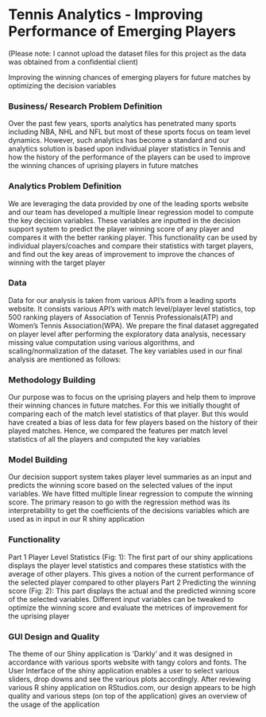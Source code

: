 # Tennis Analytics - Improving Performance of Emerging Players
(Please note: I cannot upload the dataset files for this project as the data was obtained from a confidential client)

Improving the winning chances of emerging players for future matches by optimizing the decision variables

### Business/ Research Problem Definition
Over the past few years, sports analytics has penetrated many sports including NBA, NHL and NFL but most of these sports focus on team level dynamics. However, such analytics has become a standard and our analytics solution is based upon individual player statistics in Tennis and how the history of the performance of the players can be used to improve the winning chances of uprising players in future matches

### Analytics Problem Definition
We are leveraging the data provided by one of the leading sports website and our team has developed a multiple linear regression model to compute the key decision variables. These variables are inputted in the decision support system to predict the player winning score of any player and compares it with the better ranking player. This functionality can be used by individual players/coaches and compare their statistics with target players, and find out the key areas of improvement to improve the chances of winning with the target player

### Data
Data for our analysis is taken from various API’s from a leading sports website. It consists various API’s with match level/player level statistics, top 500 ranking players of Association of Tennis Professionals(ATP) and Women’s Tennis Association(WPA). We prepare the final dataset aggregated on player level after performing the exploratory data analysis, necessary missing value computation using various algorithms, and scaling/normalization of the dataset. The key variables used in our final analysis are mentioned as follows:

### Methodology Building
Our purpose was to focus on the uprising players and help them to improve their winning chances in future matches. For this we initially thought of comparing each of the match level statistics of that player. But this would have created a bias of less data for few players based on the history of their played matches. Hence, we compared the features per match level statistics of all the players and computed the key variables

### Model Building
Our decision support system takes player level summaries as an input and predicts the winning score based on the selected values of the input variables. We have fitted multiple linear regression to compute the winning score. The primary reason to go with the regression method was its interpretability to get the coefficients of the decisions variables which are used as in input in our R shiny application

### Functionality
Part 1 Player Level Statistics (Fig: 1): The first part of our shiny applications displays the player level statistics and compares these statistics with the average of other players. This gives a notion of the current performance of the selected player compared to other players Part 2 Predicting the winning score (Fig: 2): This part displays the actual and the predicted winning score of the selected variables. Different input variables can be tweaked to optimize the winning score and evaluate the metrices of improvement for the uprising player

### GUI Design and Quality
The theme of our Shiny application is ‘Darkly’ and it was designed in accordance with various sports website with tangy colors and fonts. The User Interface of the shiny application enables a user to select various sliders, drop downs and see the various plots accordingly. After reviewing various R shiny application on RStudios.com, our design appears to be high quality and various steps (on top of the application) gives an overview of the usage of the application
